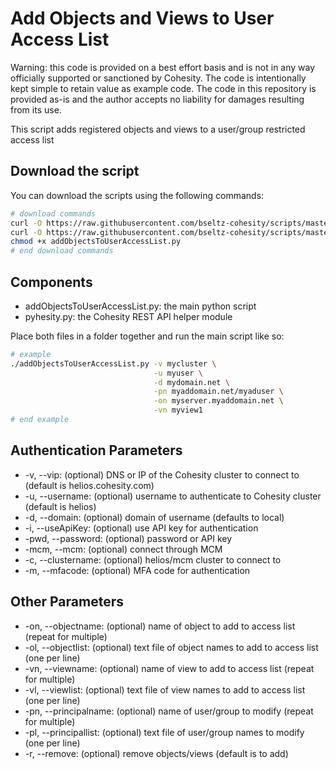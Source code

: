 # Add Objects and Views to User Access List

Warning: this code is provided on a best effort basis and is not in any way officially supported or sanctioned by Cohesity. The code is intentionally kept simple to retain value as example code. The code in this repository is provided as-is and the author accepts no liability for damages resulting from its use.

This script adds registered objects and views to a user/group restricted access list

## Download the script

You can download the scripts using the following commands:

```bash
# download commands
curl -O https://raw.githubusercontent.com/bseltz-cohesity/scripts/master/python/addObjectsToUserAccessList/addObjectsToUserAccessList.py
curl -O https://raw.githubusercontent.com/bseltz-cohesity/scripts/master/python/pyhesity.py
chmod +x addObjectsToUserAccessList.py
# end download commands
```

## Components

* addObjectsToUserAccessList.py: the main python script
* pyhesity.py: the Cohesity REST API helper module

Place both files in a folder together and run the main script like so:

```bash
# example
./addObjectsToUserAccessList.py -v mycluster \
                                -u myuser \
                                -d mydomain.net \
                                -pn myaddomain.net/myaduser \
                                -on myserver.myaddomain.net \
                                -vn myview1
# end example
```

## Authentication Parameters

* -v, --vip: (optional) DNS or IP of the Cohesity cluster to connect to (default is helios.cohesity.com)
* -u, --username: (optional) username to authenticate to Cohesity cluster (default is helios)
* -d, --domain: (optional) domain of username (defaults to local)
* -i, --useApiKey: (optional) use API key for authentication
* -pwd, --password: (optional) password or API key
* -mcm, --mcm: (optional) connect through MCM
* -c, --clustername: (optional) helios/mcm cluster to connect to
* -m, --mfacode: (optional) MFA code for authentication

## Other Parameters

* -on, --objectname: (optional) name of object to add to access list (repeat for multiple)
* -ol, --objectlist: (optional) text file of object names to add to access list (one per line)
* -vn, --viewname: (optional) name of view to add to access list (repeat for multiple)
* -vl, --viewlist: (optional) text file of view names to add to access list (one per line)
* -pn, --principalname: (optional) name of user/group to modify (repeat for multiple)
* -pl, --principallist: (optional) text file of user/group names to modify (one per line)
* -r, --remove: (optional) remove objects/views (default is to add)
